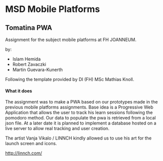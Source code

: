 # MSD Mobile Platforms
## Tomatina PWA
Assignment for the subject mobile platforms at FH JOANNEUM.<br>

by: 
 - Islam Hemida
 - Robert Zavaczki
 - Martin Guevara-Kunerth <br>

Following the template provided by DI (FH) MSc Mathias Knoll.

#### What it does
The assignment was to make a PWA based on our prototypes made in the previous mobile platforms assignments.
Base idea is a Progressive Web Application that allows the user to track his learn sessions following the pomodoro
method. Our data to populate the pwa is retrieved from a local json file. At a later date it is planned to implement a 
database hosted on a live server to allow real tracking and user creation.

The artist Vanja Vikalo / LINNCH kindly allowed us to use his art for the launch screen and icons.

http://linnch.com/
